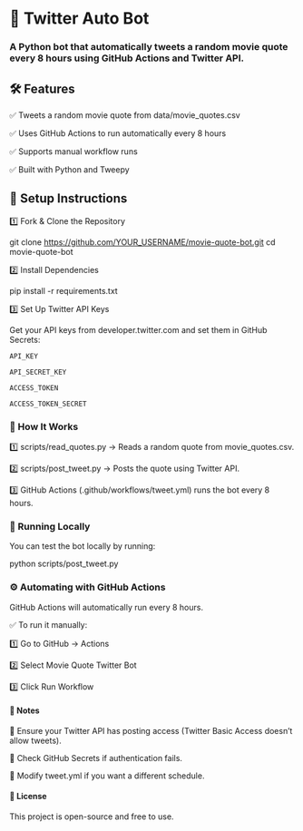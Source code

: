 # 📢 Twitter Auto Bot

### A Python bot that automatically tweets a random movie quote every 8 hours using GitHub Actions and Twitter API.


## 🛠️ Features

✅ Tweets a random movie quote from data/movie_quotes.csv

✅ Uses GitHub Actions to run automatically every 8 hours

✅ Supports manual workflow runs

✅ Built with Python and Tweepy


## 🚀 Setup Instructions

1️⃣ Fork & Clone the Repository

git clone https://github.com/YOUR_USERNAME/movie-quote-bot.git
cd movie-quote-bot

2️⃣ Install Dependencies

pip install -r requirements.txt

3️⃣ Set Up Twitter API Keys

Get your API keys from developer.twitter.com and set them in GitHub Secrets:


`API_KEY`

`API_SECRET_KEY`

`ACCESS_TOKEN`

`ACCESS_TOKEN_SECRET`

### 🤖 How It Works

1️⃣ scripts/read_quotes.py → Reads a random quote from movie_quotes.csv.

2️⃣ scripts/post_tweet.py → Posts the quote using Twitter API.

3️⃣ GitHub Actions (.github/workflows/tweet.yml) runs the bot every 8 hours.


### 📝 Running Locally

You can test the bot locally by running:


python scripts/post_tweet.py

### ⚙️ Automating with GitHub Actions

GitHub Actions will automatically run every 8 hours.


✅ To run it manually:

1️⃣ Go to GitHub → Actions

2️⃣ Select Movie Quote Twitter Bot

3️⃣ Click Run Workflow

#### 📌 Notes

🔹 Ensure your Twitter API has posting access (Twitter Basic Access doesn’t allow tweets).

🔹 Check GitHub Secrets if authentication fails.

🔹 Modify tweet.yml if you want a different schedule.


#### 📜 License

This project is open-source and free to use.
